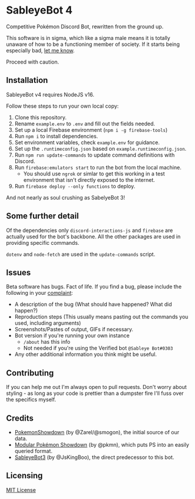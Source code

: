 # SableyeBot 4

Competitive Pokémon Discord Bot, rewritten from the ground up.

This software is in sigma, which like a sigma male means it is totally unaware
of how to be a functioning member of society. If it starts being especially bad,
[let me know][hatemail].

Proceed with caution.

## Installation
SableyeBot v4 requires NodeJS v16.

Follow these steps to run your own local copy:

1. Clone this repository.
2. Rename `example.env` to `.env` and fill out the fields needed.
3. Set up a local Firebase environment (`npm i -g firebase-tools`)
4. Run `npm i` to install dependencies.
5. Set environment variables, check `example.env` for guidance.
6. Set up the `.runtimeconfig.json` based on `example.runtimeconfig.json`.
7. Run `npm run update-commands` to update command definitions with Discord.
8. Run `firebase:emulators start` to run the bot from the local machine.
    - You should use `ngrok` or simlar to get this working in a test
      environment that isn't directly exposed to the internet.
8. Run `firebase deploy --only functions` to deploy.

And not nearly as soul crushing as SabelyeBot 3!

## Some further detail

Of the dependencies only `discord-interactions-js` and `firebase` are actually
used for the bot's backbone.  All the other packages are used in providing
specific commands.

`dotenv` and `node-fetch` are used in the `update-commands` script.

## Issues

Beta software has bugs.  Fact of life.  If you find a bug, please
include the following in your [complaint][hatemail]:

- A description of the bug (What should have happened? What did happen?)
- Reproduction steps (This usually means pasting out the commands you used,
  including arguments)
- Screenshots/Pastes of output, GIFs if necessary.
- Bot version if you're running your own instance
    - `/about` has this info
    - Not needed if you're using the Verified bot `@Sableye Bot#0303`
- Any other additional information you think might be useful.

## Contributing

If you can help me out I'm always open to pull requests.  Don't worry
about styling - as long as your code is prettier than a dumpster fire
I'll fuss over the specifics myself.

## Credits
* [PokemonShowdown][1] (by @Zarel/@smogon), the initial source of our
  data.
* [Modular Pokémon Showdown][2] (by @pkmn), which puts PS into an
  easily queried format.
* [SableyeBot3][3] (by @JsKingBoo), the direct predecessor to this bot.

## Licensing

[MIT License][LICENSE]

[hatemail]: https://github.com/Stalruth/SableyeBot4/issues/new
[LICENSE]: /LICENSE
[1]: https://github.com/Zarel/Pokemon-Showdown
[2]: https://github.com/pkmn/ps
[3]: https://github.com/JsKingBoo/SableyeBot3

